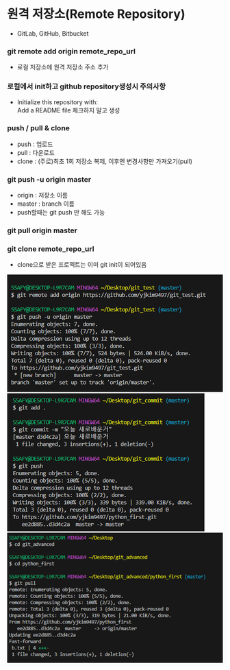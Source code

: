 # 원격 저장소(Remote Repository)
- GitLab, GitHub, Bitbucket

### git remote add origin remote_repo_url
- 로컬 저장소에 원격 저장소 주소 추가

### 로컬에서 init하고 github repository생성시 주의사항
- Initialize this repository with:  
      Add a README file 체크하지 말고 생성

### push / pull & clone
- push : 업로드
- pull : 다운로드
- clone : (주로)최초 1회 저장소 복제, 이후엔 변경사항만 가져오기(pull)

### git push -u origin master
- origin : 저장소 이름
- master : branch 이름
- push할때는 git push 만 해도 가능

### git pull origin master

### git clone remote_repo_url
- clone으로 받은 프로젝트는 이미 git init이 되어있음

![이미지](./git0.PNG)
![이미지](./git1.PNG)
![이미지](./git2.PNG)
